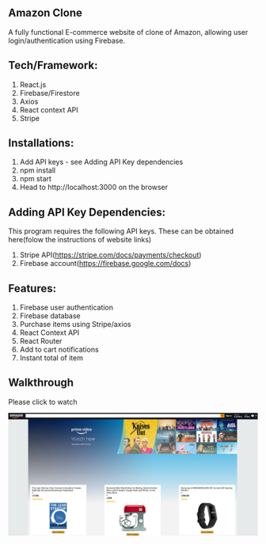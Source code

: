 ## Amazon Clone

A fully functional E-commerce website of clone of Amazon, allowing user login/authentication using Firebase.

## Tech/Framework:

1. React.js
2. Firebase/Firestore
3. Axios
4. React context API
5. Stripe

## Installations:
1. Add API keys - see Adding API Key dependencies
2. npm install
3. npm start
4. Head to http://localhost:3000 on the browser

## Adding API Key Dependencies:
This program requires the following API keys. These can be obtained here(folow the instructions of website links)
1. Stripe API(https://stripe.com/docs/payments/checkout)
2. Firebase account(https://firebase.google.com/docs)

## Features:

1. Firebase user authentication
2. Firebase database
3. Purchase items using Stripe/axios
4. React Context API
5. React Router
6. Add to cart notifications
7. Instant total of item

## Walkthrough

Please click to watch

[![Watch the video](screenshotAm.png)](https://www.youtube.com/watch?v=XJvHC11dmtQ&feature=youtu.be)


